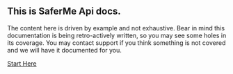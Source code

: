 ## This is SaferMe Api docs.

The content here is driven by example and not exhaustive.
Bear in mind this documentation is being retro-actively written, so you may see
some holes in its coverage.
You may contact support if you think something is not covered and we will have it
documented for you.


[Start Here](https://SaferMe.github.io/saferme-api-docs)
```
